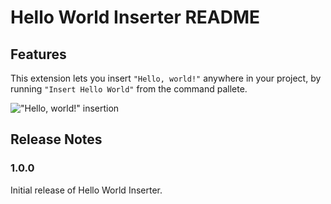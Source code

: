 # Hello World Inserter README

## Features

This extension lets you insert `"Hello, world!"` anywhere in your project, by running `"Insert Hello World"` from the command pallete.

!["Hello, world!" insertion](images/hello-world-insert.png)

## Release Notes

### 1.0.0

Initial release of Hello World Inserter.